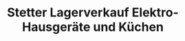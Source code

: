 ---
title: "Stetter Lagerverkauf Elektro-Hausgeräte und Küchen"
url: /moemlingen/stetter-lagerverkauf-elektro-hausgeraete-und-kuechen/
shop: Elektronik
---